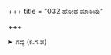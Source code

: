+++
title = "032 ಹೋದ ಮಾರಿಯ"

+++

<details><summary>ಗದ್ಯ (ಕ.ಗ.ಪ) </summary>

32. ಹೊರಟುಹೋದ ಮಾರಿಯನ್ನು ಮತ್ತೆ ಮನೆಗೆ ಕರೆದು ಉಪಚರಿಸುತ್ತಾರೆಯೇ ?  ನೀರಲ್ಲಿ ಮುಳುಗಿಸಿದ ಕೆಂಡವನ್ನು ತಲೆಯಲ್ಲಿ ಮುಡಿಯುತ್ತಾರೆಯೇ ? ಶತ್ರುವಿನ ಕೈಯಾಯುಧ ಮುರಿದಾಗ ಅವನಿಗೆ ಹೊಸ ಶಸ್ತ್ರವನ್ನು ಕೊಡುತ್ತಾರೆಯೆ ? ಕೌರವನು ಸೋತುಹೋದಾಗ ಬಿಡಿಸಿಕೊಳ್ಳುತ್ತಿದ್ದೀರಲ್ಲಾ, ಲೇಸುಲೇಸು" ಎಂದನು.
</details>
